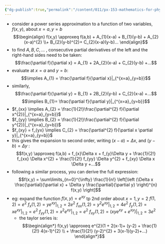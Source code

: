 ```yaml
---
{"dg-publish":true,"permalink":"/content/011/px-153-mathematics-for-physicists/term-1/px-153-g-functions-of-many-variables-calculus/px-153-g4-taylor-expansion-of-a-function-of-two-variables/","noteIcon":"1","created":"2025-08-27T13:14:05.061+01:00","updated":"2024-11-26T19:37:39.000+00:00"}
---
```


- consider a power series approximation to a function of two variables, $f(x,y)$, about $x=a, y=b$
$$\begin{align} 
	f(x,y) \approxeq f(a,b) + A_{1}(x-a) + B_{1}(y-b) + A_{2}(x-a)^{2} \\+ B_{2}(y-b)^{2}+ C_{2}(x-a)(y-b)... 
\end{align}$$
- to find $A,B,C,...$ , consecutive partial derivatives of the left and the right-hand sides need to be taken: 
$$\frac{\partial f}{\partial x} = A_{1} + 2A_{2}(x-a) + C_{2}(y-b) +...$$
- evaluate at $x=a$ and $y=b$: 
$$\implies A_{1} = \frac{\partial f}{\partial x}|_{^{x=a}_{y=b}}$$
- similarly, 
$$\frac{\partial f}{\partial y} = B_{1} + 2B_{2}(y-b) + C_{2}(x-a) +...$$
$$\implies B_{1}= \frac{\partial f}{\partial y}|_{^{x=a}_{y=b}}$$
- $f_{xx} \implies A_{2} = \frac{1}{2!}\frac{\partial^{2} f}{\partial x^{2}}|_{^{x=a}_{y=b}}$
- $f_{yy} \implies B_{2} = \frac{1}{2!}\frac{\partial^{2} f}{\partial y^{2}}|_{^{x=a}_{y=b}}$
- $f_{xy} = f_{yx} \implies C_{2} = \frac{\partial^{2} f}{\partial x \partial y}|_{^{x=a}_{y=b}}$
- this gives the expansion to second order, writing $(x-a)=\Delta x$, and $(y-b)=\Delta y$ : 
$$f(x,y) \approxeq f(a,b) + f_{x}\Delta x + f_{y}\Delta y + \frac{1}{2!} f_{xx} \Delta x^{2} + \frac{1}{2!} f_{yy} \Delta y^{2} + f_{xy} \Delta x \Delta y +...$$
- following a similar process, you can derive the full expression: 
$$f(x,y) = \sum\limits_{n=0}^{\infty} \frac{1}{n!} \left[\left (\Delta x \frac{\partial}{\partial x} + \Delta y \frac{\partial}{\partial y} \right)^{n} f(x,y) \right]$$
- eg: expand the function $f(x,y) = e^{xy}$ tp 2nd order about $x=1,y=2$
		$f(1,2) = e^{2}$
		$f_{x}(1,2) = ye^{xy}|_{1,2} = 2e^{2}$
		$f_{xx}(1,2) = y^{2}e^{xy}|_{1,2} = 4e^{2}$
		$f_{y}(1,2) = xe^{xy}|_{1,2} = e^{2}$
		$f_{yy}(1,2) = x^{2}e^{xy}|_{1,2} = e^{2}$
		$f_{xy}(1,2) = (xye^{xy}+e^{xy})|_{1,2} = 3e^{2}$
	- the taylor series is: 
$$\begin{align*}
f(x,y) \approxeq e^{2}(1 + 2(x-1)+ (y-2) + \frac{1}{2!} 4(x-1)^{2} \\ + \frac{1}{2!} (y-2)^{2} + 3(x-1)(y-2)+...)
\end{align*}$$
